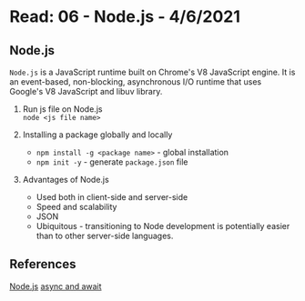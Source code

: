# Read: 06 - Node.js - 4/6/2021   

## Node.js     
`Node.js` is a JavaScript runtime built on Chrome's V8 JavaScript engine. It is an event-based, non-blocking, asynchronous I/O runtime that uses Google's V8 JavaScript and libuv library.    

1. Run js file on Node.js   
`node <js file name>`   

2. Installing a package globally and locally    
    - `npm install -g <package name>` - global installation   
    - `npm init -y` - generate `package.json` file

3. Advantages of Node.js    
    - Used both in client-side and server-side    
    - Speed and scalability   
    - JSON
    - Ubiquitous - transitioning to Node development is potentially easier than to other server-side languages.   
    
## References   
[Node.js](https://www.sitepoint.com/an-introduction-to-node-js/)
[async and await](https://developer.mozilla.org/en-US/docs/Learn/JavaScript/Asynchronous/Async_await)

